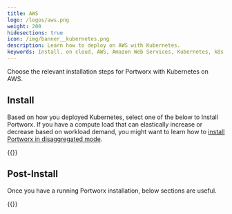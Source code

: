 ```yaml
---
title: AWS
logo: /logos/aws.png
weight: 200
hidesections: true
icon: /img/banner__kubernetes.png
description: Learn how to deploy on AWS with Kubernetes.
keywords: Install, on cloud, AWS, Amazon Web Services, Kubernetes, k8s
---
```


Choose the relevant installation steps for Portworx with Kubernetes on AWS.

## Install

Based on how you deployed Kubernetes, select one of the below to Install Portworx. If you have a compute load that can elastically increase or decrease based on workload demand, you might want to learn how to [install Portworx in disaggregated mode](/portworx-install-with-kubernetes/disaggregated/).

{{<homelist series="px-k8s">}}

## Post-Install

Once you have a running Portworx installation, below sections are useful.

{{<homelist series2="k8s-postinstall">}}
